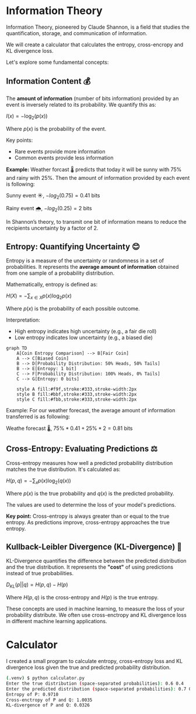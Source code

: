 # Information Theory

Information Theory, pioneered by Claude Shannon, is a field that studies the quantification, storage, and communication of information. 

We will create a calculator that calculates the entropy, cross-encropy and KL divergence loss.

Let's explore some fundamental concepts:

## Information Content 💰

The **amount of information** (number of bits information) provided by an event is inversely related to its probability. We quantify this as:

$I(x) = -\log_2(p(x))$

Where $p(x)$ is the probability of the event.

Key points:
- Rare events provide more information
- Common events provide less information

**Example:** Weather forcast 🌡️ predicts that today it will be sunny with 75% and rainy with 25%. Then the amount of information provided by each event is following:

Sunny event ☀️, $-log_2(0.75) = 0.41$ bits

Rainy event 🌧️, $-log_2(0.25) = 2$ bits

In Shannon’s theory, to transmit one bit of information means to reduce the recipients uncertainty by a factor of 2.

## Entropy: Quantifying Uncertainty 😊

Entropy is a measure of the uncertainty or randomness in a set of probabilities. It represents the **average amount of information** obtained from one sample of a probability distribution.

Mathematically, entropy is defined as:

$H(X) = -\sum_{x \in X} p(x) \log_2 p(x)$

Where $p(x)$ is the probability of each possible outcome.

Interpretation:
- High entropy indicates high uncertainty (e.g., a fair die roll)
- Low entropy indicates low uncertainty (e.g., a biased die)

```mermaid
graph TD
    A[Coin Entropy Comparison] --> B[Fair Coin]
    A --> C[Biased Coin]
    B --> D[Probability Distribution: 50% Heads, 50% Tails]
    B --> E[Entropy: 1 bit]
    C --> F[Probability Distribution: 100% Heads, 0% Tails]
    C --> G[Entropy: 0 bits]
    
    style A fill:#f9f,stroke:#333,stroke-width:2px
    style B fill:#bbf,stroke:#333,stroke-width:2px
    style C fill:#fbb,stroke:#333,stroke-width:2px
```

Example: For our weather forecast, the average amount of information transferred is as following:

Weathe forecast 🌡️, $75 \% * 0.41 + 25\% * 2 = 0.81$ bits

## Cross-Entropy: Evaluating Predictions ⚖️

Cross-entropy measures how well a predicted probability distribution matches the true distribution. It's calculated as:

$H(p,q) = -\sum_{x} p(x) \log_2(q(x))$

Where $p(x)$ is the true probability and $q(x)$ is the predicted probability.

The values are used to determine the loss of your model's predictions. 

**Key point:** Cross-entropy is always greater than or equal to the true entropy. As predictions improve, cross-entropy approaches the true entropy.

## Kullback-Leibler Divergence (KL-Divergence) 💸

KL-Divergence quantifies the difference between the predicted distribution and the true distribution. It represents the **"cost"** of using predictions instead of true probabilities.

$D_{KL}(p||q) = H(p,q) - H(p)$

Where $H(p,q)$ is the cross-entropy and $H(p)$ is the true entropy.

These concepts are used in machine learning, to measure the loss of your probability distribute. We often use cross-enctropy and KL divergence loss in different machine learning applications.

# Calculator

I created a small program to calculate entropy, cross-entropy loss and KL divergence loss given the true and predicted probability distribution.

```bash
(.venv) $ python calculator.py 
Enter the true distribution (space-separated probabilities): 0.6 0.4
Enter the predicted distribution (space-separated probabilities): 0.7 0.3
Entropy of P: 0.9710
Cross-enctropy of P and Q: 1.0035
KL-divergence of P and Q: 0.0326
```